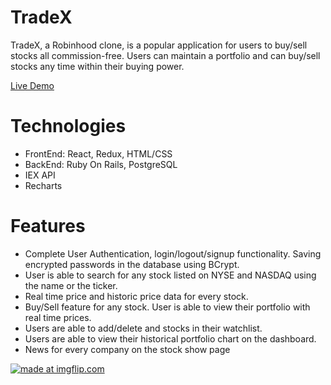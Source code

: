 # TradeX
 TradeX, a Robinhood clone, is a popular application for users to buy/sell stocks all commission-free. Users can maintain a portfolio and can buy/sell stocks any time within their buying power.
 
 [Live Demo](https://trade--x.herokuapp.com/#/)
 
 
# Technologies
 * FrontEnd: React, Redux, HTML/CSS
 * BackEnd: Ruby On Rails, PostgreSQL
 * IEX API
 * Recharts
  
# Features
 * Complete User Authentication, login/logout/signup functionality. Saving encrypted passwords in the database using BCrypt.
 * User is able to search for any stock listed on NYSE and NASDAQ using the name or the ticker.
 * Real time price and historic price data for every stock.
 * Buy/Sell feature for any stock. User is able to view their portfolio with real time prices.
 * Users are able to add/delete and stocks in their watchlist.
 * Users are able to view their historical portfolio chart on the dashboard.
 * News for every company on the stock show page
 

  <a href="https://imgflip.com/gif/3bx081"><img src="https://i.imgflip.com/3bx081.gif" title="made at imgflip.com"/></a>
